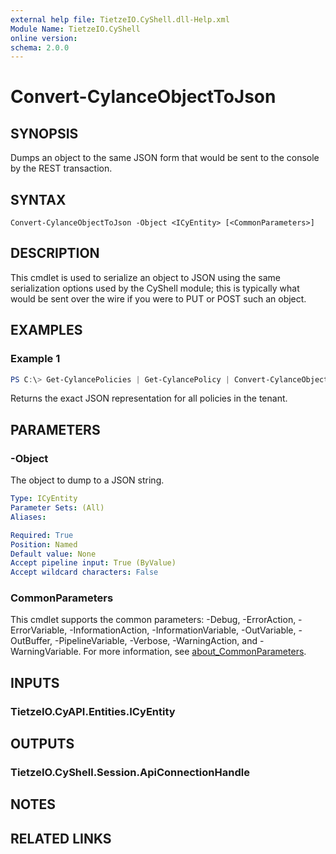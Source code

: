 ```yaml
---
external help file: TietzeIO.CyShell.dll-Help.xml
Module Name: TietzeIO.CyShell
online version:
schema: 2.0.0
---
```


# Convert-CylanceObjectToJson

## SYNOPSIS
Dumps an object to the same JSON form that would be sent to the console by the REST transaction.

## SYNTAX

```
Convert-CylanceObjectToJson -Object <ICyEntity> [<CommonParameters>]
```

## DESCRIPTION
This cmdlet is used to serialize an object to JSON using the same serialization options used by the CyShell module; this is typically what would be sent over the wire if you were to PUT or POST such an object.

## EXAMPLES

### Example 1
```powershell
PS C:\> Get-CylancePolicies | Get-CylancePolicy | Convert-CylanceObjectToJson
```

Returns the exact JSON representation for all policies in the tenant.

## PARAMETERS

### -Object
The object to dump to a JSON string.

```yaml
Type: ICyEntity
Parameter Sets: (All)
Aliases:

Required: True
Position: Named
Default value: None
Accept pipeline input: True (ByValue)
Accept wildcard characters: False
```

### CommonParameters
This cmdlet supports the common parameters: -Debug, -ErrorAction, -ErrorVariable, -InformationAction, -InformationVariable, -OutVariable, -OutBuffer, -PipelineVariable, -Verbose, -WarningAction, and -WarningVariable. For more information, see [about_CommonParameters](http://go.microsoft.com/fwlink/?LinkID=113216).

## INPUTS

### TietzeIO.CyAPI.Entities.ICyEntity

## OUTPUTS

### TietzeIO.CyShell.Session.ApiConnectionHandle

## NOTES

## RELATED LINKS
